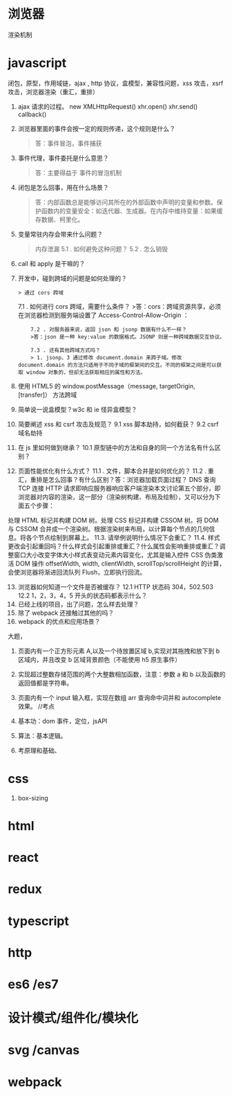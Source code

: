 # 浏览器

渲染机制

# javascript

闭包，原型，作用域链，ajax , http 协议，盒模型，兼容性问题，xss 攻击，xsrf 攻击，浏览器渲染（重汇，重排）

1.  ajax 请求的过程。
    new XMLHttpRequest()
    xhr.open()
    xhr.send()
    callback()
2.  浏览器里面的事件会按一定的规则传递，这个规则是什么？
    > 答：事件冒泡，事件捕获
3.  事件代理，事件委托是什么意思？
    > 答：主要得益于 事件的冒泡机制
4.  闭包是怎么回事，用在什么场景？
    > 答：内部函数总是能够访问其所在的外部函数中声明的变量和参数。保护函数内的变量安全：如迭代器、生成器。在内存中维持变量：如果缓存数据、柯里化。
5.  变量常驻内存会带来什么问题？
    > 内存泄漏
        5.1 . 如何避免这种问题？
        5.2 . 怎么销毁
6.  call 和 apply 是干嘛的？
7.  开发中，碰到跨域的问题是如何处理的？

        > 通过 cors 跨域

    7.1 . 如何进行 cors 跨域，需要什么条件？ >答：cors：跨域资源共享，必须在浏览器检测到服务端设置了 Access-Control-Allow-Origin ：

            7.2 . 对服务器来说，返回 json 和 jsonp 数据有什么不一样？
            >答：json 是一种 key:value 的数据格式。JSONP 则是一种跨域数据交互协议。

            7.3 . 还有其他跨域方式吗？
            > 1. jsonp、3 通过修改 document.domain 来跨子域。修改 document.domain 的方法只适用于不同子域的框架间的交互。不同的框架之间是可以获取 window 对象的，但却无法获取相应的属性和方法。

8.  使用 HTML5 的 window.postMessage（message, targetOrigin, [transfer]） 方法跨域

9.  简单说一说盒模型？w3c 和 ie 怪异盒模型？
10. 简要阐述 xss 和 csrf 攻击及规范？
    9.1 xss 脚本劫持，如何截获？
    9.2 csrf 域名劫持
11. 在 js 里如何做到继承？
    10.1 原型链中的方法和自身的同一个方法名有什么区别？
12. 页面性能优化有什么方式？
    11.1 . 文件，脚本合并是如何优化的？
    11.2 . 重汇，重排是怎么回事？有什么区别？答：浏览器加载页面过程？
    DNS 查询
    TCP 连接
    HTTP 请求即响应服务器响应客户端渲染本文讨论第五个部分，即浏览器对内容的渲染，这一部分（渲染树构建、布局及绘制），又可以分为下面五个步骤：

处理 HTML 标记并构建 DOM 树。处理 CSS 标记并构建 CSSOM 树。将 DOM 与 CSSOM 合并成一个渲染树。根据渲染树来布局，以计算每个节点的几何信息。将各个节点绘制到屏幕上。
11.3. 请举例说明什么情况下会重汇？
11.4. 样式更改会引起重回吗？什么样式会引起重排或重汇？什么属性会影响重排或重汇？调整窗口大小改变字体大小样式表变动元素内容变化，尤其是输入控件
CSS 伪类激活
DOM 操作
offsetWidth, width, clientWidth, scrollTop/scrollHeight 的计算， 会使浏览器将渐进回流队列 Flush，立即执行回流。

13. 浏览器如何知道一个文件是否被缓存？
    12.1 HTTP 状态码 304，502.503
    12.2 1，2，3，4，5 开头的状态码都表示什么？
14. 已经上线的项目，出了问题，怎么样去处理？
15. 除了 webpack 还接触过其他的吗？
16. webpack 的优点和应用场景？

大题，

1.  页面内有一个正方形元素 A,以及一个待放置区域 b,实现对其拖拽和放下到 b 区域内，并且改变 b 区域背景颜色（不能使用 h5 原生事件）
2.  实现超过整数存储范围的两个大整数相加函数，注意：参数 a 和 b 以及函数的返回值都是字符串。

3.  页面内有一个 input 输入框，实现在数组 arr 查询命中词并和 autocomplete 效果。
    //考点
4.  基本功：dom 事件，定位，jsAPI
5.  算法：基本逻辑。
6.  考原理和基础、

# css

1.  box-sizing

# html

# react

# redux

# typescript

# http

# es6 /es7

# 设计模式/组件化/模块化

# svg /canvas

# webpack
